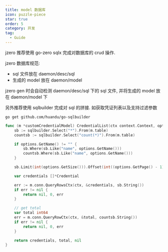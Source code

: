 ```yaml
---
title: model 数据库
icon: puzzle-piece
star: true
order: 5
category: 开发
tag:
  - Guide
---
```


jzero 推荐使用 go-zero sqlx 完成对数据库的 crud 操作.

jzero 数据库规范:

* sql 文件放在 daemon/desc/sql
* 生成的 model 放在 daemon/model

jzero gen 时会自动检测 daemon/desc/sql 下的 sql 文件, 并将生成的 model 放在 daemon/model 下

另外推荐使用 sqlbuilder 完成对 sql 的拼接. 如获取凭证列表以及支持过滤参数

```shell
go get github.com/huandu/go-sqlbuilder
```

```go
func (m *customCredentialModel) CredentialList(ctx context.Context, options *credentialpb.CredentialListRequest) ([]*Credential, int64, error) {
	sb := sqlbuilder.Select("*").From(m.table)
	countsb := sqlbuilder.Select("count(*)").From(m.table)

	if options.GetName() != "" {
		sb.Where(sb.Like("name", options.GetName()))
		countsb.Where(sb.Like("name", options.GetName()))
	}

	sb.Limit(int(options.GetSize())).Offset(int((options.GetPage() - 1) * options.GetSize()))

	var credentials []*Credential

	err := m.conn.QueryRowsCtx(ctx, &credentials, sb.String())
	if err != nil {
		return nil, 0, err
	}

	// get total
	var total int64
	err = m.conn.QueryRowCtx(ctx, &total, countsb.String())
	if err != nil {
		return nil, 0, err
	}

	return credentials, total, nil
}
```